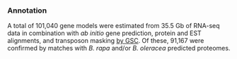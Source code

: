 ### Annotation

A total of 101,040 gene models were estimated from 35.5 Gb of RNA-seq
data in combination with *ab initio* gene prediction, protein and EST
alignments, and transposon masking [by
GSC](http://europepmc.org/abstract/MED/25146293). Of these, 91,167 were
confirmed by matches with *B. rapa* and/or *B. oleracea* predicted
proteomes.
